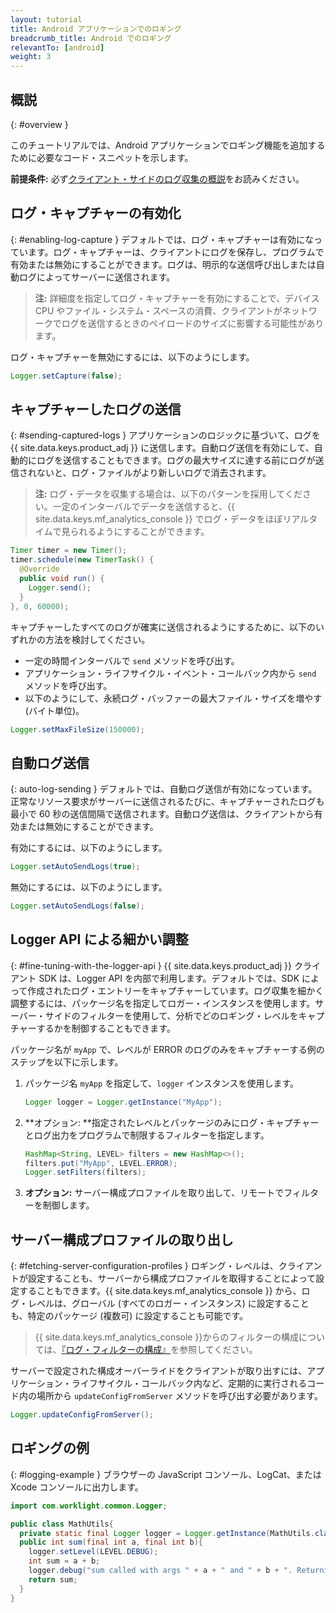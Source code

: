 ```yaml
---
layout: tutorial
title: Android アプリケーションでのロギング
breadcrumb_title: Android でのロギング
relevantTo: [android]
weight: 3
---
```

<!-- NLS_CHARSET=UTF-8 -->
## 概説
{: #overview }

このチュートリアルでは、Android アプリケーションでロギング機能を追加するために必要なコード・スニペットを示します。

**前提条件:** 必ず[クライアント・サイドのログ収集の概説](../)をお読みください。

## ログ・キャプチャーの有効化
{: #enabling-log-capture }
デフォルトでは、ログ・キャプチャーは有効になっています。ログ・キャプチャーは、クライアントにログを保存し、プログラムで有効または無効にすることができます。ログは、明示的な送信呼び出しまたは自動ログによってサーバーに送信されます。

> **注:** 詳細度を指定してログ・キャプチャーを有効にすることで、デバイス CPU やファイル・システム・スペースの消費、クライアントがネットワークでログを送信するときのペイロードのサイズに影響する可能性があります。

ログ・キャプチャーを無効にするには、以下のようにします。

```java
Logger.setCapture(false);
```

## キャプチャーしたログの送信
{: #sending-captured-logs }
アプリケーションのロジックに基づいて、ログを {{ site.data.keys.product_adj }} に送信します。自動ログ送信を有効にして、自動的にログを送信することもできます。ログの最大サイズに達する前にログが送信されないと、ログ・ファイルがより新しいログで消去されます。

> **注:** ログ・データを収集する場合は、以下のパターンを採用してください。一定のインターバルでデータを送信すると、{{ site.data.keys.mf_analytics_console }} でログ・データをほぼリアルタイムで見られるようにすることができます。

```java
Timer timer = new Timer();
timer.schedule(new TimerTask() {
  @Override
  public void run() {
    Logger.send();
  }
}, 0, 60000);
```

キャプチャーしたすべてのログが確実に送信されるようにするために、以下のいずれかの方法を検討してください。

* 一定の時間インターバルで `send` メソッドを呼び出す。
* アプリケーション・ライフサイクル・イベント・コールバック内から `send` メソッドを呼び出す。
* 以下のようにして、永続ログ・バッファーの最大ファイル・サイズを増やす (バイト単位)。

```java
Logger.setMaxFileSize(150000);
```

## 自動ログ送信
{: auto-log-sending }
デフォルトでは、自動ログ送信が有効になっています。正常なリソース要求がサーバーに送信されるたびに、キャプチャーされたログも最小で 60 秒の送信間隔で送信されます。自動ログ送信は、クライアントから有効または無効にすることができます。 

有効にするには、以下のようにします。

```java
Logger.setAutoSendLogs(true);
```

無効にするには、以下のようにします。

```java
Logger.setAutoSendLogs(false);
```

## Logger API による細かい調整
{: #fine-tuning-with-the-logger-api }
{{ site.data.keys.product_adj }} クライアント SDK は、Logger API を内部で利用します。デフォルトでは、SDK によって作成されたログ・エントリーをキャプチャーしています。ログ収集を細かく調整するには、パッケージ名を指定してロガー・インスタンスを使用します。サーバー・サイドのフィルターを使用して、分析でどのロギング・レベルをキャプチャーするかを制御することもできます。

パッケージ名が `myApp` で、レベルが ERROR のログのみをキャプチャーする例のステップを以下に示します。

1. パッケージ名 `myApp` を指定して、`logger` インスタンスを使用します。

   ```java
   Logger logger = Logger.getInstance("MyApp");
   ```

2. **オプション: **指定されたレベルとパッケージのみにログ・キャプチャーとログ出力をプログラムで制限するフィルターを指定します。

   ```java
   HashMap<String, LEVEL> filters = new HashMap<>();
   filters.put("MyApp", LEVEL.ERROR);
   Logger.setFilters(filters);
   ```

3. **オプション:** サーバー構成プロファイルを取り出して、リモートでフィルターを制御します。

## サーバー構成プロファイルの取り出し
{: #fetching-server-configuration-profiles }
ロギング・レベルは、クライアントが設定することも、サーバーから構成プロファイルを取得することによって設定することもできます。{{ site.data.keys.mf_analytics_console }} から、ログ・レベルは、グローバル (すべてのロガー・インスタンス) に設定することも、特定のパッケージ (複数可) に設定することも可能です。 

> {{ site.data.keys.mf_analytics_console }}からのフィルターの構成については、[『ログ・フィルターの構成』](../../../analytics/console/log-filters/)を参照してください。

サーバーで設定された構成オーバーライドをクライアントが取り出すには、アプリケーション・ライフサイクル・コールバック内など、定期的に実行されるコード内の場所から `updateConfigFromServer` メソッドを呼び出す必要があります。

```java
Logger.updateConfigFromServer();
```

## ロギングの例
{: #logging-example }
ブラウザーの JavaScript コンソール、LogCat、または Xcode コンソールに出力します。

```java
import com.worklight.common.Logger;

public class MathUtils{
  private static final Logger logger = Logger.getInstance(MathUtils.class.getName());
  public int sum(final int a, final int b){
    logger.setLevel(LEVEL.DEBUG);
    int sum = a + b;
    logger.debug("sum called with args " + a + " and " + b + ". Returning " + sum);
    return sum;
  }
}
```
